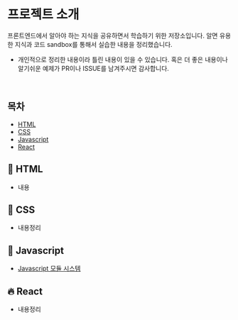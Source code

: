 # 프로젝트 소개

프론트엔드에서 알아야 하는 지식을 공유하면서 학습하기 위한 저장소입니다. 알면 유용한 지식과 코드 sandbox를 통해서 실습한 내용을 정리했습니다.

* 개인적으로 정리한 내용이라 틀린 내용이 있을 수 있습니다. 혹은 더 좋은 내용이나 알기쉬운 예제가 PR이나 ISSUE를 남겨주시면 감사합니다.

<br>

## 목차

* [HTML](#memo-HTML)
* [CSS](#art-CSS)
* [Javascript](#rocket-Javascript)
* [React](#fire-React)

## :memo: HTML

* 내용

## :art: CSS

* 내용정리

## :rocket: Javascript

* [Javascript 모듈 시스템](https://github.com/choiwono/memo/Javascript/module.md)

## :fire: React

* 내용정리
